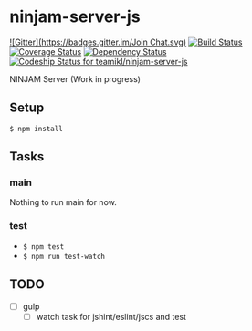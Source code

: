 ninjam-server-js
================
[![Gitter](https://badges.gitter.im/Join Chat.svg)](https://gitter.im/teamikl/ninjam-server-js?utm_source=badge&utm_medium=badge&utm_campaign=pr-badge)
[![Build Status](https://travis-ci.org/teamikl/ninjam-server-js.svg?branch=master)](https://travis-ci.org/teamikl/ninjam-server-js)
[![Coverage Status](https://coveralls.io/repos/teamikl/ninjam-server-js/badge.png?branch=master)](https://coveralls.io/r/teamikl/ninjam-server-js?branch=master)
[![Dependency Status](https://gemnasium.com/teamikl/ninjam-server-js.svg)](https://gemnasium.com/teamikl/ninjam-server-js)
[ ![Codeship Status for teamikl/ninjam-server-js](https://www.codeship.io/projects/73b09070-2336-0132-5932-5ab9281f4098/status)](https://www.codeship.io/projects/36655)

NINJAM Server (Work in progress)


## Setup

```
$ npm install
```

## Tasks

### main

 Nothing to run main for now.

### test

- `$ npm test`
- `$ npm run test-watch`

## TODO

- [ ] gulp
  - [ ] watch task for jshint/eslint/jscs and test
